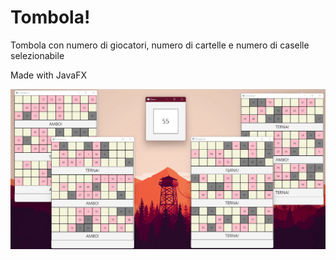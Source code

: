 # Tombola!
Tombola con numero di giocatori, numero di cartelle e numero di caselle selezionabile

Made with JavaFX

![](tombola.png)

